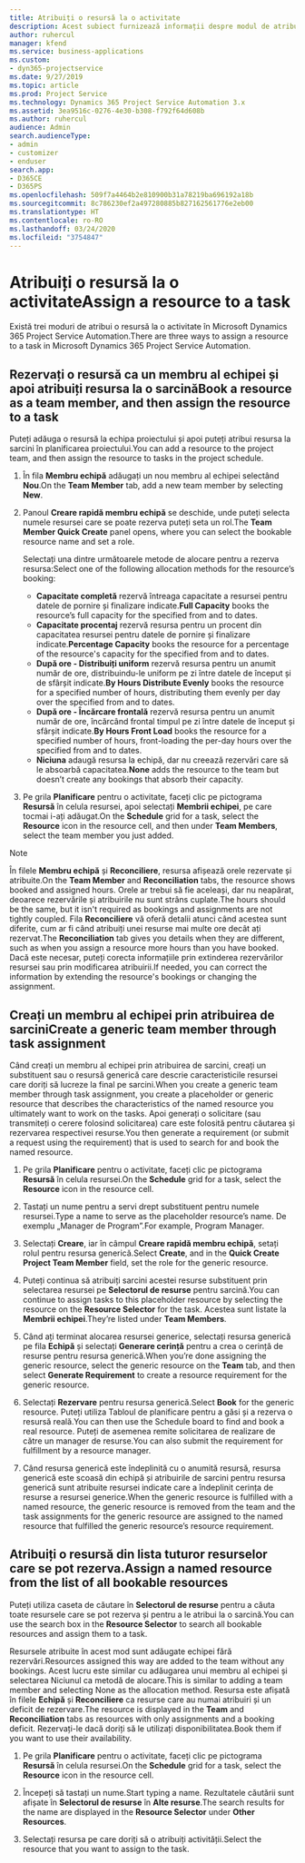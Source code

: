 ```yaml
---
title: Atribuiți o resursă la o activitate
description: Acest subiect furnizează informații despre modul de atribuire a resurselor la activități.
author: ruhercul
manager: kfend
ms.service: business-applications
ms.custom:
- dyn365-projectservice
ms.date: 9/27/2019
ms.topic: article
ms.prod: Project Service
ms.technology: Dynamics 365 Project Service Automation 3.x
ms.assetid: 3ea9516c-0276-4e30-b308-f792f64d608b
ms.author: ruhercul
audience: Admin
search.audienceType:
- admin
- customizer
- enduser
search.app:
- D365CE
- D365PS
ms.openlocfilehash: 509f7a4464b2e810900b31a78219ba696192a18b
ms.sourcegitcommit: 8c786230ef2a497280885b827162561776e2eb00
ms.translationtype: HT
ms.contentlocale: ro-RO
ms.lasthandoff: 03/24/2020
ms.locfileid: "3754847"
---
```

# <a name="assign-a-resource-to-a-task"></a><span data-ttu-id="84b5f-103">Atribuiți o resursă la o activitate</span><span class="sxs-lookup"><span data-stu-id="84b5f-103">Assign a resource to a task</span></span>

<span data-ttu-id="84b5f-104">Există trei moduri de atribui o resursă la o activitate în Microsoft Dynamics 365 Project Service Automation.</span><span class="sxs-lookup"><span data-stu-id="84b5f-104">There are three ways to assign a resource to a task in Microsoft Dynamics 365 Project Service Automation.</span></span>

## <a name="book-a-resource-as-a-team-member-and-then-assign-the-resource-to-a-task"></a><span data-ttu-id="84b5f-105">Rezervați o resursă ca un membru al echipei și apoi atribuiți resursa la o sarcină</span><span class="sxs-lookup"><span data-stu-id="84b5f-105">Book a resource as a team member, and then assign the resource to a task</span></span>

<span data-ttu-id="84b5f-106">Puteți adăuga o resursă la echipa proiectului și apoi puteți atribui resursa la sarcini în planificarea proiectului.</span><span class="sxs-lookup"><span data-stu-id="84b5f-106">You can add a resource to the project team, and then assign the resource to tasks in the project schedule.</span></span>

1. <span data-ttu-id="84b5f-107">În fila **Membru echipă** adăugați un nou membru al echipei selectând **Nou**.</span><span class="sxs-lookup"><span data-stu-id="84b5f-107">On the **Team Member** tab, add a new team member by selecting **New**.</span></span> 

2. <span data-ttu-id="84b5f-108">Panoul **Creare rapidă membru echipă** se deschide, unde puteți selecta numele resursei care se poate rezerva puteți seta un rol.</span><span class="sxs-lookup"><span data-stu-id="84b5f-108">The **Team Member Quick Create** panel opens, where you can select the bookable resource name and set a role.</span></span> 

    <span data-ttu-id="84b5f-109">Selectați una dintre următoarele metode de alocare pentru a rezerva resursa:</span><span class="sxs-lookup"><span data-stu-id="84b5f-109">Select one of the following allocation methods for the resource’s booking:</span></span>

    - <span data-ttu-id="84b5f-110">**Capacitate completă** rezervă întreaga capacitate a resursei pentru datele de pornire și finalizare indicate.</span><span class="sxs-lookup"><span data-stu-id="84b5f-110">**Full Capacity** books the resource’s full capacity for the specified from and to dates.</span></span>
    - <span data-ttu-id="84b5f-111">**Capacitate procentaj** rezervă resursa pentru un procent din capacitatea resursei pentru datele de pornire și finalizare indicate.</span><span class="sxs-lookup"><span data-stu-id="84b5f-111">**Percentage Capacity** books the resource for a percentage of the resource's capacity for the specified from and to dates.</span></span>
    - <span data-ttu-id="84b5f-112">**După ore - Distribuiți uniform** rezervă resursa pentru un anumit număr de ore, distribuindu-le uniform pe zi între datele de început și de sfârșit indicate.</span><span class="sxs-lookup"><span data-stu-id="84b5f-112">**By Hours Distribute Evenly** books the resource for a specified number of hours, distributing them evenly per day over the specified from and to dates.</span></span>
    - <span data-ttu-id="84b5f-113">**După ore - Încărcare frontală** rezervă resursa pentru un anumit număr de ore, încărcând frontal timpul pe zi între datele de început și sfârșit indicate.</span><span class="sxs-lookup"><span data-stu-id="84b5f-113">**By Hours Front Load** books the resource for a specified number of hours, front-loading the per-day hours over the specified from and to dates.</span></span>
    - <span data-ttu-id="84b5f-114">**Niciuna** adaugă resursa la echipă, dar nu creează rezervări care să le absoarbă capacitatea.</span><span class="sxs-lookup"><span data-stu-id="84b5f-114">**None** adds the resource to the team but doesn’t create any bookings that absorb their capacity.</span></span>

3. <span data-ttu-id="84b5f-115">Pe grila **Planificare** pentru o activitate, faceți clic pe pictograma **Resursă** în celula resursei, apoi selectați **Membrii echipei**, pe care tocmai i-ați adăugat.</span><span class="sxs-lookup"><span data-stu-id="84b5f-115">On the **Schedule** grid for a task, select the **Resource** icon in the resource cell, and then under **Team Members**, select the team member you just added.</span></span> 

> [!NOTE]
> <span data-ttu-id="84b5f-116">În filele **Membru echipă** și **Reconciliere**, resursa afișează orele rezervate și atribuite.</span><span class="sxs-lookup"><span data-stu-id="84b5f-116">On the **Team Member** and **Reconciliation** tabs, the resource shows booked and assigned hours.</span></span> <span data-ttu-id="84b5f-117">Orele ar trebui să fie aceleași, dar nu neapărat, deoarece rezervările și atribuirile nu sunt strâns cuplate.</span><span class="sxs-lookup"><span data-stu-id="84b5f-117">The hours should be the same, but it isn't required as bookings and assignments are not tightly coupled.</span></span> <span data-ttu-id="84b5f-118">Fila **Reconciliere** vă oferă detalii atunci când acestea sunt diferite, cum ar fi când atribuiți unei resurse mai multe ore decât ați rezervat.</span><span class="sxs-lookup"><span data-stu-id="84b5f-118">The **Reconciliation** tab gives you details when they are different, such as when you assign a resource more hours than you have booked.</span></span> <span data-ttu-id="84b5f-119">Dacă este necesar, puteți corecta informațiile prin extinderea rezervărilor resursei sau prin modificarea atribuirii.</span><span class="sxs-lookup"><span data-stu-id="84b5f-119">If needed, you can correct the information by extending the resource's bookings or changing the assignment.</span></span>

## <a name="create-a-generic-team-member-through-task-assignment"></a><span data-ttu-id="84b5f-120">Creați un membru al echipei prin atribuirea de sarcini</span><span class="sxs-lookup"><span data-stu-id="84b5f-120">Create a generic team member through task assignment</span></span>

<span data-ttu-id="84b5f-121">Când creați un membru al echipei prin atribuirea de sarcini, creați un substituent sau o resursă generică care descrie caracteristicile resursei care doriți să lucreze la final pe sarcini.</span><span class="sxs-lookup"><span data-stu-id="84b5f-121">When you create a generic team member through task assignment, you create a placeholder or generic resource that describes the characteristics of the named resource you ultimately want to work on the tasks.</span></span> <span data-ttu-id="84b5f-122">Apoi generați o solicitare (sau transmiteți o cerere folosind solicitarea) care este folosită pentru căutarea și rezervarea respectivei resurse.</span><span class="sxs-lookup"><span data-stu-id="84b5f-122">You then generate a requirement (or submit a request using the requirement) that is used to search for and book the named resource.</span></span>

1. <span data-ttu-id="84b5f-123">Pe grila **Planificare** pentru o activitate, faceți clic pe pictograma **Resursă** în celula resursei.</span><span class="sxs-lookup"><span data-stu-id="84b5f-123">On the **Schedule** grid for a task, select the **Resource** icon in the resource cell.</span></span>

2. <span data-ttu-id="84b5f-124">Tastați un nume pentru a servi drept substituent pentru numele resursei.</span><span class="sxs-lookup"><span data-stu-id="84b5f-124">Type a name to serve as the placeholder resource’s name.</span></span> <span data-ttu-id="84b5f-125">De exemplu „Manager de Program”.</span><span class="sxs-lookup"><span data-stu-id="84b5f-125">For example, Program Manager.</span></span>

3. <span data-ttu-id="84b5f-126">Selectați **Creare**, iar în câmpul **Creare rapidă membru echipă**, setați rolul pentru resursa generică.</span><span class="sxs-lookup"><span data-stu-id="84b5f-126">Select **Create**, and in the **Quick Create Project Team Member** field, set the role for the generic resource.</span></span>

4. <span data-ttu-id="84b5f-127">Puteți continua să atribuiți sarcini acestei resurse substituent prin selectarea resursei pe **Selectorul de resurse** pentru sarcină.</span><span class="sxs-lookup"><span data-stu-id="84b5f-127">You can continue to assign tasks to this placeholder resource by selecting the resource on the **Resource Selector** for the task.</span></span> <span data-ttu-id="84b5f-128">Acestea sunt listate la **Membrii echipei**.</span><span class="sxs-lookup"><span data-stu-id="84b5f-128">They’re listed under **Team Members**.</span></span>

5. <span data-ttu-id="84b5f-129">Când ați terminat alocarea resursei generice, selectați resursa generică pe fila **Echipă** și selectați **Generare cerință** pentru a crea o cerință de resurse pentru resursa generică.</span><span class="sxs-lookup"><span data-stu-id="84b5f-129">When you’re done assigning the generic resource, select the generic resource on the **Team** tab, and then select **Generate Requirement** to create a resource requirement for the generic resource.</span></span>

6. <span data-ttu-id="84b5f-130">Selectați **Rezervare** pentru resursa generică.</span><span class="sxs-lookup"><span data-stu-id="84b5f-130">Select **Book** for the generic resource.</span></span> <span data-ttu-id="84b5f-131">Puteți utiliza Tabloul de planificare pentru a găsi și a rezerva o resursă reală.</span><span class="sxs-lookup"><span data-stu-id="84b5f-131">You can then use the Schedule board to find and book a real resource.</span></span> <span data-ttu-id="84b5f-132">Puteți de asemenea remite solicitarea de realizare de către un manager de resurse.</span><span class="sxs-lookup"><span data-stu-id="84b5f-132">You can also submit the requirement for fulfillment by a resource manager.</span></span>

7. <span data-ttu-id="84b5f-133">Când resursa generică este îndeplinită cu o anumită resursă, resursa generică este scoasă din echipă și atribuirile de sarcini pentru resursa generică sunt atribuite resursei indicate care a îndeplinit cerința de resurse a resursei generice.</span><span class="sxs-lookup"><span data-stu-id="84b5f-133">When the generic resource is fulfilled with a named resource, the generic resource is removed from the team and the task assignments for the generic resource are assigned to the named resource that fulfilled the generic resource’s resource requirement.</span></span>

## <a name="assign-a-named-resource-from-the-list-of-all-bookable-resources"></a><span data-ttu-id="84b5f-134">Atribuiți o resursă din lista tuturor resurselor care se pot rezerva.</span><span class="sxs-lookup"><span data-stu-id="84b5f-134">Assign a named resource from the list of all bookable resources</span></span>

<span data-ttu-id="84b5f-135">Puteți utiliza caseta de căutare în **Selectorul de resurse** pentru a căuta toate resursele care se pot rezerva și pentru a le atribui la o sarcină.</span><span class="sxs-lookup"><span data-stu-id="84b5f-135">You can use the search box in the **Resource Selector** to search all bookable resources and assign them to a task.</span></span>

<span data-ttu-id="84b5f-136">Resursele atribuite în acest mod sunt adăugate echipei fără rezervări.</span><span class="sxs-lookup"><span data-stu-id="84b5f-136">Resources assigned this way are added to the team without any bookings.</span></span> <span data-ttu-id="84b5f-137">Acest lucru este similar cu adăugarea unui membru al echipei și selectarea Niciunul ca metodă de alocare.</span><span class="sxs-lookup"><span data-stu-id="84b5f-137">This is similar to adding a team member and selecting None as the allocation method.</span></span> <span data-ttu-id="84b5f-138">Resursa este afișată în filele **Echipă** și **Reconciliere** ca resurse care au numai atribuiri și un deficit de rezervare.</span><span class="sxs-lookup"><span data-stu-id="84b5f-138">The resource is displayed in the **Team** and **Reconciliation** tabs as resources with only assignments and a booking deficit.</span></span> <span data-ttu-id="84b5f-139">Rezervați-le dacă doriți să le utilizați disponibilitatea.</span><span class="sxs-lookup"><span data-stu-id="84b5f-139">Book them if you want to use their availability.</span></span>

1. <span data-ttu-id="84b5f-140">Pe grila **Planificare** pentru o activitate, faceți clic pe pictograma **Resursă** în celula resursei.</span><span class="sxs-lookup"><span data-stu-id="84b5f-140">On the **Schedule** grid for a task, select the **Resource** icon in the resource cell.</span></span>

2. <span data-ttu-id="84b5f-141">Începeți să tastați un nume.</span><span class="sxs-lookup"><span data-stu-id="84b5f-141">Start typing a name.</span></span> <span data-ttu-id="84b5f-142">Rezultatele căutării sunt afișate în **Selectorul de resurse** în **Alte resurse**.</span><span class="sxs-lookup"><span data-stu-id="84b5f-142">The search results for the name are displayed in the **Resource Selector** under **Other Resources**.</span></span>

3. <span data-ttu-id="84b5f-143">Selectați resursa pe care doriți să o atribuiți activității.</span><span class="sxs-lookup"><span data-stu-id="84b5f-143">Select the resource that you want to assign to the task.</span></span>

